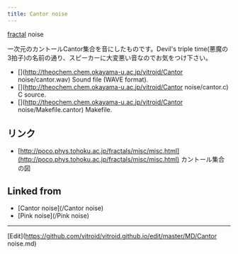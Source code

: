 ```yaml
---
title: Cantor noise
---
```

[fractal](/fractal) noise





一次元のカントールCantor集合を音にしたものです。Devil's triple time(悪魔の3拍子)の名前の通り、スピーカーに大変悪い音なのでお気をつけ下さい。



* [](http://theochem.chem.okayama-u.ac.jp/vitroid/Cantor noise/cantor.wav) Sound file (WAVE format).
* [](http://theochem.chem.okayama-u.ac.jp/vitroid/Cantor noise/cantor.c) C source.
* [](http://theochem.chem.okayama-u.ac.jp/vitroid/Cantor noise/Makefile.cantor) Makefile.



## リンク

* [http://poco.phys.tohoku.ac.jp/fractals/misc/misc.html](http://poco.phys.tohoku.ac.jp/fractals/misc/misc.html) カントール集合の図




## Linked from

* [Cantor noise](/Cantor noise)
* [Pink noise](/Pink noise)


----

[Edit](https://github.com/vitroid/vitroid.github.io/edit/master/MD/Cantor noise.md)

